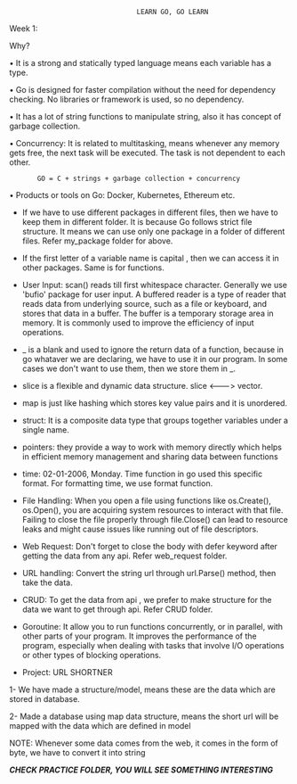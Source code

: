                                     LEARN GO, GO LEARN


Week 1:


Why?

•	It is a strong and statically typed language means each variable has a type.

•	Go is designed for faster compilation without the need for dependency checking. No libraries or framework is  used, so no dependency.

•	It has a lot of string functions to manipulate string, also it has concept of garbage collection.

•	Concurrency: It is related to multitasking, means whenever any memory gets free, the next task will be executed. The task is not dependent to each other.

           GO = C + strings + garbage collection + concurrency

•	Products or tools on Go: Docker, Kubernetes, Ethereum etc.


* If we have to use different packages in different files, then we have to keep them in different folder. It is because Go follows strict file structure. It means we can use only one package in a folder of different files. 
Refer my_package folder for above.

* If the first letter of a variable name is capital , then we can access it in other packages. Same is for functions.

* User Input: scan() reads till first whitespace character. Generally we use 'bufio' package for user input. A buffered reader is a type of reader that reads data from underlying source, such as a file or keyboard, and stores that data in a buffer. The buffer is a temporary storage area in memory. It is commonly used to improve the efficiency of input operations.

* _ is a blank and used to ignore the return data of a function, because in go whataver we are declaring, we have to use it in our program. In some cases we don't want to use them, then we store them in _.

* slice is a flexible and dynamic data structure. slice <---> vector.

* map is just like hashing which stores key value pairs and it is unordered.

* struct: It is a composite data type that groups together variables under a single name.

* pointers: they provide a way to work with memory directly which helps in efficient memory management and sharing data between functions

* time: 02-01-2006, Monday. Time function in go used this specific format. For formatting time, we use format function.

* File Handling: When you open a file using functions like os.Create(), os.Open(), you are acquiring system resources to interact with that file. Failing to close the file properly through file.Close() can lead to resource leaks and might cause issues like running out of file descriptors.

* Web Request: Don't forget to close the body with defer keyword after getting the data from any api. Refer web_request folder.

* URL handling: Convert the string url through url.Parse() method, then take the data.

* CRUD: To get the data from api , we prefer to make structure for the data we want to get through api. Refer CRUD folder.

* Goroutine: It allow you to run functions concurrently, or in parallel, with other parts of your program. It improves the performance of the program, especially when dealing with tasks that involve I/O operations or other types of blocking operations.

* Project: URL SHORTNER

1- We have made a structure/model, means these are the data which are stored in database.

2- Made a database using map data structure, means the short url will be mapped with the data which are defined in model

NOTE: Whenever some data comes from the web, it comes in the form of byte, we have to convert it into string

***CHECK PRACTICE FOLDER, YOU WILL SEE SOMETHING INTERESTING***
